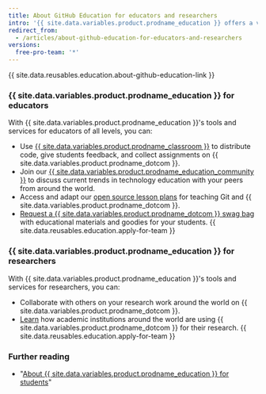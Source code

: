 ```yaml
---
title: About GitHub Education for educators and researchers
intro: '{{ site.data.variables.product.prodname_education }} offers a variety of tools to help educators and researchers work more effectively inside and outside of the classroom.'
redirect_from:
  - /articles/about-github-education-for-educators-and-researchers
versions:
  free-pro-team: '*'
---
```


{{ site.data.reusables.education.about-github-education-link }}

### {{ site.data.variables.product.prodname_education }} for educators

With {{ site.data.variables.product.prodname_education }}'s tools and services for educators of all levels, you can:
  - Use [{{ site.data.variables.product.prodname_classroom }}](https://classroom.github.com) to distribute code, give students feedback, and collect assignments on {{ site.data.variables.product.prodname_dotcom }}.
  - Join our [{{ site.data.variables.product.prodname_education_community }}](https://education.github.com/forum) to discuss current trends in technology education with your peers from around the world.
  - Access and adapt our [open source lesson plans](https://education.github.community/t/open-source-lesson-plans/1591) for teaching Git and {{ site.data.variables.product.prodname_dotcom }}.
  - [Request a {{ site.data.variables.product.prodname_dotcom }} swag bag](https://education.github.community/t/get-a-github-swag-bag-for-your-classroom/33) with educational materials and goodies for your students.
  {{ site.data.reusables.education.apply-for-team }}

### {{ site.data.variables.product.prodname_education }} for researchers

With {{ site.data.variables.product.prodname_education }}'s tools and services for researchers, you can:
  - Collaborate with others on your research work around the world on {{ site.data.variables.product.prodname_dotcom }}.
  - [Learn](https://education.github.com/stories) how academic institutions around the world are using {{ site.data.variables.product.prodname_dotcom }} for their research.
  {{ site.data.reusables.education.apply-for-team }}

### Further reading

- "[About {{ site.data.variables.product.prodname_education }} for students](/articles/about-github-education-for-students)"
